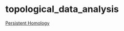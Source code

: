 # topological_data_analysis

[Persistent Homology](https://colab.research.google.com/github/fbeilstein/topological_data_analysis/blob/master/persistent_homology.ipynb)
